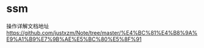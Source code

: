 # ssm
操作详解文档地址
https://github.com/justxzm/Note/tree/master/%E4%BC%81%E4%B8%9A%E9%A1%B9%E7%9B%AE%E5%BC%80%E5%8F%91
